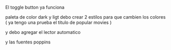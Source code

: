 El toggle button ya funciona

paleta de color dark y ligt
debo crear 2 estilos para que cambien los colores ( ya tengo una prueba el titulo de popular movies )

y debo agregar el lector automatico

y las fuentes poppins

